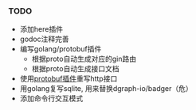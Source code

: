 ### TODO
- 添加here插件
- godoc注释完善
- 编写golang/protobuf插件
    - 根据proto自动生成对应的gin路由
    - 根据proto自动生成接口文档
- 使用[protobuf插件](https://github.com/lightbrotherV/gin-protobuf)重写http接口
- 用golang复写sqlite, 用来替换dgraph-io/badger（危）
- 添加命令行交互模式